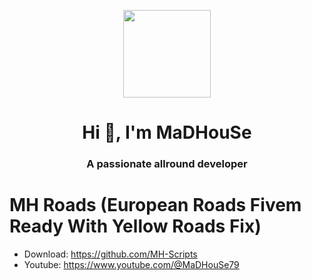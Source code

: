 <p align="center">
    <img width="140" src="https://icons.iconarchive.com/icons/iconarchive/red-orb-alphabet/128/Letter-M-icon.png" />  
    <h1 align="center">Hi 👋, I'm MaDHouSe</h1>
    <h3 align="center">A passionate allround developer </h3>    
</p>

# MH Roads (European Roads Fivem Ready With Yellow Roads Fix)
- Download: https://github.com/MH-Scripts
- Youtube: https://www.youtube.com/@MaDHouSe79
